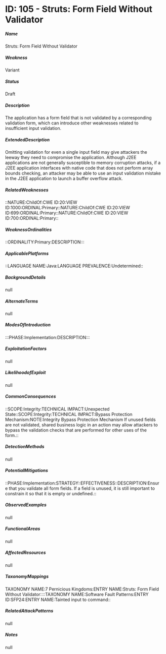 # ID: 105 - Struts: Form Field Without Validator
<h5>Name</h5>Struts: Form Field Without Validator
<h5>Weakness</h5>Variant
<h5>Status</h5>Draft
<h5>Description</h5>The application has a form field that is not validated by a corresponding validation form, which can introduce other weaknesses related to insufficient input validation.
<h5>ExtendedDescription</h5>Omitting validation for even a single input field may give attackers the leeway they need to compromise the application. Although J2EE applications are not generally susceptible to memory corruption attacks, if a J2EE application interfaces with native code that does not perform array bounds checking, an attacker may be able to use an input validation mistake in the J2EE application to launch a buffer overflow attack.
<h5>RelatedWeaknesses</h5>::NATURE:ChildOf:CWE ID:20:VIEW ID:1000:ORDINAL:Primary::NATURE:ChildOf:CWE ID:20:VIEW ID:699:ORDINAL:Primary::NATURE:ChildOf:CWE ID:20:VIEW ID:700:ORDINAL:Primary::
<h5>WeaknessOrdinalities</h5>::ORDINALITY:Primary:DESCRIPTION:::
<h5>ApplicablePlatforms</h5>::LANGUAGE NAME:Java:LANGUAGE PREVALENCE:Undetermined::
<h5>BackgroundDetails</h5>null
<h5>AlternateTerms</h5>null
<h5>ModesOfIntroduction</h5>:::PHASE:Implementation:DESCRIPTION:::
<h5>ExploitationFactors</h5>null
<h5>LikelihoodofExploit</h5>null
<h5>CommonConsequences</h5>::SCOPE:Integrity:TECHNICAL IMPACT:Unexpected State::SCOPE:Integrity:TECHNICAL IMPACT:Bypass Protection Mechanism:NOTE:Integrity Bypass Protection Mechanism If unused fields are not validated, shared business logic in an action may allow attackers to bypass the validation checks that are performed for other uses of the form.::
<h5>DetectionMethods</h5>null
<h5>PotentialMitigations</h5>::PHASE:Implementation:STRATEGY::EFFECTIVENESS::DESCRIPTION:Ensure that you validate all form fields. If a field is unused, it is still important to constrain it so that it is empty or undefined.::
<h5>ObservedExamples</h5>null
<h5>FunctionalAreas</h5>null
<h5>AffectedResources</h5>null
<h5>TaxonomyMappings</h5>TAXONOMY NAME:7 Pernicious Kingdoms:ENTRY NAME:Struts: Form Field Without Validator::::TAXONOMY NAME:Software Fault Patterns:ENTRY ID:SFP24:ENTRY NAME:Tainted input to command::
<h5>RelatedAttackPatterns</h5>null
<h5>Notes</h5>null

